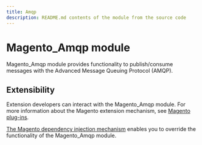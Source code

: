 ```yaml
---
title: Amqp
description: README.md contents of the module from the source code
---
```


# Magento_Amqp module

Magento_Amqp module provides functionality to publish/consume messages with the Advanced Message Queuing Protocol (AMQP).

## Extensibility

Extension developers can interact with the Magento_Amqp module. For more information about the Magento extension mechanism, see [Magento plug-ins](https://developer.adobe.com/commerce/php/development/components/plugins/).

[The Magento dependency injection mechanism](https://developer.adobe.com/commerce/php/development/components/dependency-injection/) enables you to override the functionality of the Magento_Amqp module.
